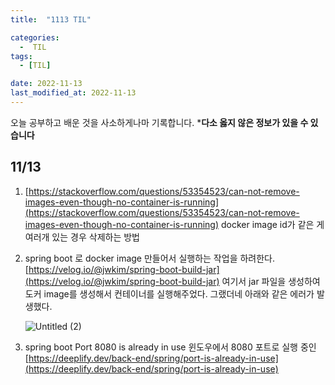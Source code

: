 ```yaml
---
title:  "1113 TIL" 

categories:
  -  TIL
tags:
  - [TIL]

date: 2022-11-13
last_modified_at: 2022-11-13
---
```


오늘 공부하고 배운 것을 사소하게나마 기록합니다. 
***다소 옳지 않은 정보가 있을 수 있습니다**

## 11/13

1. [https://stackoverflow.com/questions/53354523/can-not-remove-images-even-though-no-container-is-running](https://stackoverflow.com/questions/53354523/can-not-remove-images-even-though-no-container-is-running)
docker image id가 같은 게 여러개 있는 경우 삭제하는 방법
2. spring boot 로 docker image 만들어서 실행하는 작업을 하려한다. 
[https://velog.io/@jwkim/spring-boot-build-jar](https://velog.io/@jwkim/spring-boot-build-jar) 여기서 jar 파일을 생성하여 도커 image를 생성해서 컨테이너를 실행해주었다. 
그랬더네 아래와 같은 에러가 발생했다. 
    
    ![Untitled (2)](https://user-images.githubusercontent.com/86303312/210761370-8219f90e-e3e1-419b-bdcb-56f57f830a0c.png)
    
3. spring boot Port 8080 is already in use
윈도우에서 8080 포트로 실행 중인 
[https://deeplify.dev/back-end/spring/port-is-already-in-use](https://deeplify.dev/back-end/spring/port-is-already-in-use)